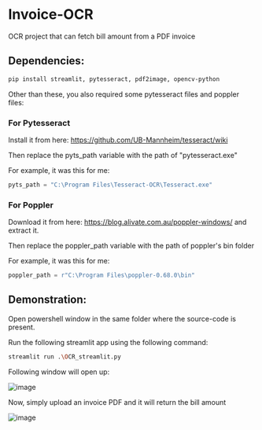 # Invoice-OCR
OCR project that can fetch bill amount from a PDF invoice

## Dependencies:

```bash
pip install streamlit, pytesseract, pdf2image, opencv-python
```

Other than these, you also required some pytesseract files and poppler files:


### For Pytesseract
Install it from here: https://github.com/UB-Mannheim/tesseract/wiki

Then replace the pyts_path variable with the path of "pytesseract.exe"

For example, it was this for me:
```python
pyts_path = "C:\Program Files\Tesseract-OCR\Tesseract.exe"
```


### For Poppler
Download it from here: https://blog.alivate.com.au/poppler-windows/
and extract it.

Then replace the poppler_path variable with the path of poppler's bin folder

For example, it was this for me:
```python
poppler_path = r"C:\Program Files\poppler-0.68.0\bin"
```

## Demonstration:
Open powershell window in the same folder where the source-code is present.

Run the following streamlit app using the following command:

```bash
streamlit run .\OCR_streamlit.py
```

Following window will open up:

![image](https://user-images.githubusercontent.com/92942861/167298480-5a674664-eb0d-480f-aa5a-3a59ce076926.png)

Now, simply upload an invoice PDF and it will return the bill amount

![image](https://user-images.githubusercontent.com/92942861/167298732-f5cfefab-3a95-410f-bf8d-90da5f143834.png)

